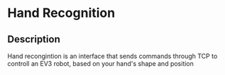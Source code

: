 # Hand Recognition

## Description
Hand recongintion is an interface that sends commands through TCP to controll an EV3 robot, based on your hand's shape and position
